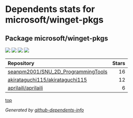 # Dependents stats for microsoft/winget-pkgs

## Package microsoft/winget-pkgs

[![](https://img.shields.io/static/v1?label=Used%20by&message=19&color=informational&logo=slickpic)](https://github.com/microsoft/winget-pkgs/network/dependents)
[![](https://img.shields.io/static/v1?label=Used%20by%20(public)&message=3&color=informational&logo=slickpic)](https://github.com/microsoft/winget-pkgs/network/dependents)
[![](https://img.shields.io/static/v1?label=Used%20by%20(private)&message=16&color=informational&logo=slickpic)](https://github.com/microsoft/winget-pkgs/network/dependents)
[![](https://img.shields.io/static/v1?label=Used%20by%20(stars)&message=34&color=informational&logo=slickpic)](https://github.com/microsoft/winget-pkgs/network/dependents)

| Repository | Stars  |
| :--------  | -----: |
|[seanpm2001/SNU_2D_ProgrammingTools](https://github.com/seanpm2001/SNU_2D_ProgrammingTools) | 16 |
|[akirataguchi115/akirataguchi115](https://github.com/akirataguchi115/akirataguchi115) | 12 |
|[aprilaili/aprilaili](https://github.com/aprilaili/aprilaili) | 6 |

[top](#main)

_Generated by [github-dependents-info](https://github.com/nvuillam/github-dependents-info)_